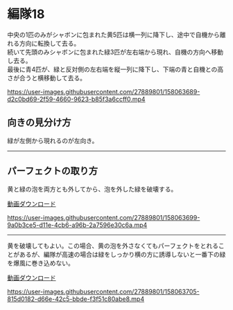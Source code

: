 # 編隊18  
中央の1匹のみがシャボンに包まれた黄5匹は横一列に降下し、途中で自機から離れる方向に転換して去る。  
続いて先頭のみシャボンに包まれた緑3匹が左右端から現れ、自機の方向へ移動し去る。  
最後に青4匹が、緑と反対側の左右端を縦一列に降下し、下端の青と自機との高さが合うと横移動して去る。

https://user-images.githubusercontent.com/27889801/158063689-d2c0bd69-2f59-4660-9623-b85f3a6ccff0.mp4

## 向きの見分け方   
緑が左側から現れるのが左向き。
___  
## パーフェクトの取り方  
黄と緑の泡を両方とも外してから、泡を外した緑を破壊する。  

[動画ダウンロード](media/H264/form18perG.mp4?raw=true)

https://user-images.githubusercontent.com/27889801/158063699-9a0b3ce5-d11e-4cb6-a96b-2a7596e30c6a.mp4

____
黄を破壊してもよい。この場合、黄の泡を外さなくてもパーフェクトをとれることがあるが、編隊が高速の場合は緑をしっかり横の方に誘導しないと一番下の緑を爆風に巻き込めない。

[動画ダウンロード](media/H264/form18perY.mp4?raw=true)

https://user-images.githubusercontent.com/27889801/158063705-815d0182-d66e-42c5-bbde-f3f51c80abe8.mp4
